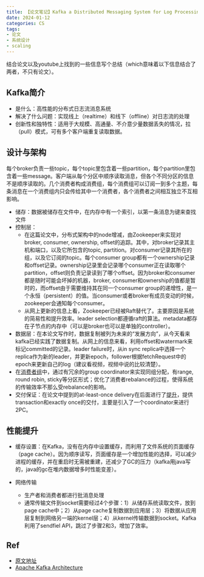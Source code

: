```yaml
---
title: 【论文笔记】Kafka a Distributed Messaging System for Log Processing
date: 2024-01-12
categories: CS
tags:
- 论文
- 系统设计
- scaling
---
```


结合论文以及youtube上找到的一些信息写个总结（which意味着以下信息结合了两者，不只有论文）。

## Kafka简介

- 是什么：高性能的分布式日志流消息系统
- 解决了什么问题：实现线上（realtime）和线下（offline）对日志流的处理
- 创新性和独特性：适用于大规模、高通量、不介意少量数据丢失的情况，拉（pull）模式，可有多个客户端重复读取数据。


## 设计与架构

每个broker负责一些topic，每个topic里包含着一些partition，每个partition里包含着一些message。客户端从每个分区中顺序读取消息，但各个不同分区的信息不是顺序读取的。几个消费者构成消费组，每个消费组可以订阅一到多个主题，每条消息在一个消费组内只会传给其中一个消费者，各个消费者之间相互独立不互相影响。

- 储存：数据被储存在文件中，在内存中有一个索引，以第一条消息为键来查找文件
- 控制层：
  - 在这篇论文中，分布式架构中的node增减，由Zookeeper来实现对broker, consumer, ownership, offset的追踪。其中，对broker记录其主机和端口，以及它所包含的topic, partition。对consumer记录其所在的组，以及它订阅的topic。每个consumer group都有一个ownership记录和offset记录。ownership记录里会记录哪个consumer正在读取哪个partition，offset则负责记录读到了哪个offset。因为broker和consumer都是随时可能会坏掉的机器，broker, consumer和ownership的值都是暂时的，而offset由于需要维持其在同一个consumer group的递增性，是一个永恒（persistent）的值。当consumer或者broker有成员变动的时候，zookeeper会通知每个consumer。
  - 从网上更新的信息上看，Zookeeper已经被Raft替代了。主要原因是系统的简易性和提升效率。leader selection都遵循raft的算法。metadata都存在子节点的内存中（可以是broker也可以是单独的controller）。
- 数据层：在本论文写作时，数据复制被列为未来的“发展方向”，从今天看来kafka已经实践了数据复制。从网上的信息来看，利用offset和watermark来标记committed的记录。leader failure时，从in sync replica中选择一个replica作为新的leader，并更新epoch，follower根据fetchRequest中的epoch来更新自己的log（建议看视频，视频中说的比较清楚）。
- 在[消费者组](https://www.youtube.com/watch?v=ovdSOIXSyzI&list=PLa7VYi0yPIH14oEOfwbcE9_gM5lOZ4ICN&index=7)中，通过有冗余的group coordinator来实现同组分配，有range, round robin, sticky等分区形式；优化了消费者rebalance的过程，使得系统的传输效率不那么受rebalance的影响。
- 交付保证：在论文中提到的at-least-once delivery在后面进行了[提升](https://www.youtube.com/watch?v=Ki2D2o9aVl8&list=PLa7VYi0yPIH14oEOfwbcE9_gM5lOZ4ICN&index=10)，提供transaction和exactly once的交付，主要是引入了一个coordinator来进行2PC。


## 性能提升

- 缓存设置：在Kafka，没有在内存中设置缓存，而利用了文件系统的页面缓存（page cache）。因为顺序读写，页面缓存是一个增加性能的选择，可以减少进程的缓存，并在重启时无需被重建，还减少了GC的压力（kafka用java写的，java的gc在堆内数据增多时性能变差）。

- 网络传输
  - 生产者和消费者都进行批消息处理
  - 通常传输文件到socket需要经过4个步骤：1）从储存系统读取文件，放到page cache中；2）从page cache复制数据到应用层；3）将数据从应用层复制到网络另一端的kernel层；4）从kernel传输数据到socket。Kafka利用了sendfiel API，跳过了步骤2和3，增加了效率。


## Ref
- [原文地址](https://notes.stephenholiday.com/Kafka.pdf)
- [Apache Kafka Architecture](https://www.youtube.com/playlist?list=PLa7VYi0yPIH14oEOfwbcE9_gM5lOZ4ICN)